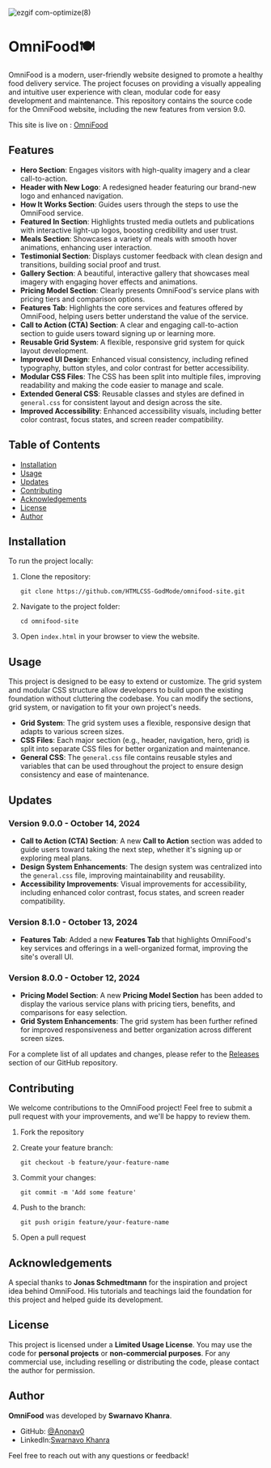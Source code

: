 ![ezgif com-optimize(8)](https://github.com/user-attachments/assets/605cf4b1-e75e-4f5c-8a70-23fb3631d9e9)

# ️OmniFood🍽️

OmniFood is a modern, user-friendly website designed to promote a healthy food delivery service. The project focuses on providing a visually appealing and intuitive user experience with clean, modular code for easy development and maintenance. This repository contains the source code for the OmniFood website, including the new features from version 9.0.

This site is live on : [OmniFood](https://htmlcss-godmode.github.io/omnifood-site/)

## Features

- **Hero Section**: Engages visitors with high-quality imagery and a clear call-to-action.
- **Header with New Logo**: A redesigned header featuring our brand-new logo and enhanced navigation.
- **How It Works Section**: Guides users through the steps to use the OmniFood service.
- **Featured In Section**: Highlights trusted media outlets and publications with interactive light-up logos, boosting credibility and user trust.
- **Meals Section**: Showcases a variety of meals with smooth hover animations, enhancing user interaction.
- **Testimonial Section**: Displays customer feedback with clean design and transitions, building social proof and trust.
- **Gallery Section**: A beautiful, interactive gallery that showcases meal imagery with engaging hover effects and animations.
- **Pricing Model Section**: Clearly presents OmniFood's service plans with pricing tiers and comparison options.
- **Features Tab**: Highlights the core services and features offered by OmniFood, helping users better understand the value of the service.
- **Call to Action (CTA) Section**: A clear and engaging call-to-action section to guide users toward signing up or learning more.
- **Reusable Grid System**: A flexible, responsive grid system for quick layout development.
- **Improved UI Design**: Enhanced visual consistency, including refined typography, button styles, and color contrast for better accessibility.
- **Modular CSS Files**: The CSS has been split into multiple files, improving readability and making the code easier to manage and scale.
- **Extended General CSS**: Reusable classes and styles are defined in `general.css` for consistent layout and design across the site.
- **Improved Accessibility**: Enhanced accessibility visuals, including better color contrast, focus states, and screen reader compatibility.

## Table of Contents

- [Installation](#installation)
- [Usage](#usage)
- [Updates](#updates)
- [Contributing](#contributing)
- [Acknowledgements](#acknowledgements)
- [License](#license)
- [Author](#author)

## Installation

To run the project locally:

1.  Clone the repository:

    `git clone https://github.com/HTMLCSS-GodMode/omnifood-site.git`

2.  Navigate to the project folder:

    `cd omnifood-site`

3.  Open `index.html` in your browser to view the website.

## Usage

This project is designed to be easy to extend or customize. The grid system and modular CSS structure allow developers to build upon the existing foundation without cluttering the codebase. You can modify the sections, grid system, or navigation to fit your own project's needs.

- **Grid System**: The grid system uses a flexible, responsive design that adapts to various screen sizes.
- **CSS Files**: Each major section (e.g., header, navigation, hero, grid) is split into separate CSS files for better organization and maintenance.
- **General CSS**: The `general.css` file contains reusable styles and variables that can be used throughout the project to ensure design consistency and ease of maintenance.

## Updates

### Version 9.0.0 - October 14, 2024

- **Call to Action (CTA) Section**: A new **Call to Action** section was added to guide users toward taking the next step, whether it's signing up or exploring meal plans.
- **Design System Enhancements**: The design system was centralized into the `general.css` file, improving maintainability and reusability.
- **Accessibility Improvements**: Visual improvements for accessibility, including enhanced color contrast, focus states, and screen reader compatibility.

### Version 8.1.0 - October 13, 2024

- **Features Tab**: Added a new **Features Tab** that highlights OmniFood's key services and offerings in a well-organized format, improving the site's overall UI.

### Version 8.0.0 - October 12, 2024

- **Pricing Model Section**: A new **Pricing Model Section** has been added to display the various service plans with pricing tiers, benefits, and comparisons for easy selection.
- **Grid System Enhancements**: The grid system has been further refined for improved responsiveness and better organization across different screen sizes.

For a complete list of all updates and changes, please refer to the [Releases](https://github.com/HTMLCSS-GodMode/omnifood-site/releases) section of our GitHub repository.

## Contributing

We welcome contributions to the OmniFood project! Feel free to submit a pull request with your improvements, and we'll be happy to review them.

1.  Fork the repository
2.  Create your feature branch:

    `git checkout -b feature/your-feature-name`

3.  Commit your changes:

    `git commit -m 'Add some feature'`

4.  Push to the branch:

    `git push origin feature/your-feature-name`

5.  Open a pull request

## Acknowledgements

A special thanks to **Jonas Schmedtmann** for the inspiration and project idea behind OmniFood. His tutorials and teachings laid the foundation for this project and helped guide its development.

## License

This project is licensed under a **Limited Usage License**. You may use the code for **personal projects** or **non-commercial purposes**. For any commercial use, including reselling or distributing the code, please contact the author for permission.

## Author

**OmniFood** was developed by **Swarnavo Khanra**.

- GitHub: [@Anonav0](https://github.com/Anonav0)
- LinkedIn:[Swarnavo Khanra](https://linkedin.com/in/swarnavo-khanra)

Feel free to reach out with any questions or feedback!
